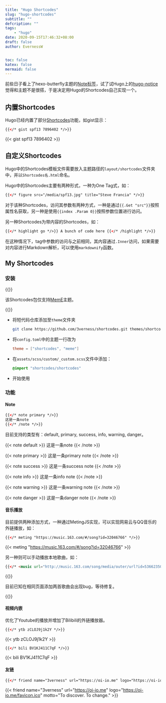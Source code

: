 ```yaml
---
title: "Hugo Shortcodes"
slug: "hugo-shortcodes"
subtitle: ""
defcription: ""
tags:
    - "hugo"
date: 2020-09-15T17:46:32+08:00
draft: false
author: EvernessW


toc: false
katex: false
mermaid: false
---
```


前些日子看上了hexo-butterfly主题的[Note标签]()，试了试Hugo上的[hugo-notice](https://github.com/martignoni/hugo-notice)觉得和主题不是很搭，于是决定用Hugo的Shortcodes自己实现一个。

## 内置Shortcodes

Hugo已经内置了部分[Shortcodes](https://gohugo.io/content-management/shortcodes/#use-hugos-built-in-shortcodes)功能，如gist显示：

```html
{{</* gist spf13 7896402 */>}}
```

{{< gist spf13 7896402 >}}

## 自定义Shortcodes

Hugo中的Shortcodes模板文件需要放入主题路径的`layout/shortcodes`文件夹中，并以`Shortcodes名.html`命名。

Hugo中的Shortcodes主要有两种形式，一种为One Tag式，如：

```html
{{</* figure src="/media/spf13.jpg" title="Steve Francia" */>}}
```

对于该种Shortcodes，访问其参数有两种方式，一种是通过`{{.Get "src"}}`按照属性名获取，另一种是使用`{{index .Param 0}}`按照参数位置进行访问。

另一种Shortcodes为带内容的Shortcodes，如：

```html
{{</* highlight go */>}} A bunch of code here {{</* /highlight */>}}
```

在这种情况下，tag中参数的访问与之前相同，其内容通过`.Inner`访问，如果需要对内容进行Markdown解析，可以使用`markdownify`函数。

## My Shortcodes

### 安装

{{<note warning>}}

该Shortcodes包仅支持[MemE](https://github.com/reuixiy/hugo-theme-meme)主题。

{{</note>}}

* 将短代码仓库添加至`theme`文件夹

  ```bash
  git clone https://github.com/3verness/shortcodes.git themes/shortcodes
  ```

* 将`config.toml`中的主题一行改为

  ```toml
  theme = ["shortcodes", "meme"]
  ```

* 在`assets/scss/custom/_custom.scss`文件中添加：

  ```scss
  @import "shortcodes/shortcodes"
  ```

* 开始使用

### 功能

#### Note

```html
{{</* note primary */>}}
这是一条note
{{</* /note */>}}
```

目前支持的类型有：default, primary, success, info, warning, danger。

{{< note default >}}
这是一条note
{{< /note >}}

{{< note primary >}}
这是一条primary note
{{< /note >}}

{{< note success >}}
这是一条success note
{{< /note >}}

{{< note info >}}
这是一条info note
{{< /note >}}

{{< note warning >}}
这是一条warning note
{{< /note >}}

{{< note danger >}}
这是一条danger note
{{< /note >}}

#### 音乐播放

目前提供两种添加方式，一种通过MetingJS实现，可以实现网易云与QQ音乐的外链播放，如：

```html
{{</* meting "https://music.163.com/#/song?id=32046766" */>}}
```

{{< meting "https://music.163.com/#/song?id=32046766" >}}

另一种则可以手动播放本地歌曲，如：

```html
{{</* <music url="http://music.163.com/song/media/outer/url?id=536623501.mp3" name="Ref:rain" artist="Aimer" cover="http://music.163.com/song/media/outer/url?id=536623501.mp3" lrc="" */>}}
```

{{<note danger>}}

目前已知在相同页面添加两首歌曲会出现bug，等待修复。

{{</note>}}

#### 视频内嵌

优化了Youtube的播放并增加了Bilibili的外链播放器。

```html
{{</* ytb zCLOJ9j1k2Y */>}}
```

{{< ytb zCLOJ9j1k2Y >}}

```html
{{</* bili BV1KJ411C7qF */>}}
```

{{< bili BV1KJ411C7qF >}}

#### 友链

```html
{{</* friend name="3verness" url="https://oi-io.me" logo="https://oi-io.me/favicon.ico" motto="To discover. To change." */>}}
```



{{< friend name="3verness" url="https://oi-io.me" logo="https://oi-io.me/favicon.ico" motto="To discover. To change." >}}